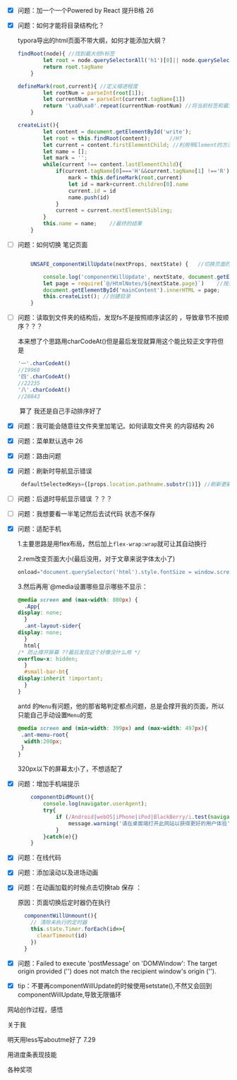 - [x] 问题：加一个一个Powered by React 提升B格   26

- [x] 问题：如何才能将目录结构化？

   typora导出的html页面不带大纲，如何才能添加大纲？

   ```javascript
   findRoot(node){ //找到最大但h标签
           let root = node.querySelectorAll('h1')[0]|| node.querySelectorAll('h2')[0] ||node.querySelectorAll('h3')[0]||node.querySelectorAll('h4')[0] ||node.querySelectorAll('h5')[0]||node.querySelectorAll('h6')[0]
           return root.tagName
       }
   
   defineMark(root,current){ //定义缩进程度
           let rootNum = parseInt(root[1]);
           let currentNum = parseInt(current.tagName[1])
           return '\xa0\xa0'.repeat(currentNum-rootNum) //将当前标签和最大标签相减，利用repeat更改空格数量（我也太聪明了吧！！）
       }
   
   createList(){
           let content = document.getElementById('write');
           let root = this.findRoot(content);      //H?
           let current = content.firstElementChild; //利用带Element的方法可排除text节点的干扰
           let name = [];
           let mark = '';
           while(current !== content.lastElementChild){  
               if(current.tagName[0]==='H'&&current.tagName[1] !=='R'){  //找出h标签但排除hr
                   mark = this.defineMark(root,current)
                   let id = mark+current.children[0].name
                   current.id = id
                   name.push(id)
               }
               current = current.nextElementSibling;
           }
           this.name = name;    //最终的结果
       }
   
   ```

- [ ] 问题：如何切换 笔记页面

   ```javascript
   
       UNSAFE_componentWillUpdate(nextProps, nextState) {   //切换页面的函数
   
           console.log('componentWillUpdate', nextState, document.getElementById('mainContent'))
           let page = require(`@/HtmlNotes/${nextState.page}`)    //按需导入
           document.getElementById('mainContent').innerHTML = page;
           this.createList(); //创建目录
       }
   ```

   

- [ ] 问题：读取到文件夹的结构后，发现fs不是按照顺序读区的 ，导致章节不按顺序？？？

  ​			本来想了个思路用charCodeAt()但是最后发现就算用这个能比较正文字符但是

  ```javascript
  '一'.charCodeAt()
  //19968
  '四'.charCodeAt()
  //22235
  '八'.charCodeAt()
  //20843
  ```
  
  ​			算了 我还是自己手动排序好了

- [x] 问题：我可能会随意往文件夹里加笔记。如何读取文件夹 的内容结构  26

- [x] 问题：菜单默认选中   26

- [x] 问题：路由问题

- [x] 问题：刷新时导航显示错误

   ```JavaScript
    defaultSelectedKeys={[props.location.pathname.substr(1)]} //刷新更新tab
   ```

   

- [ ] 问题：后退时导航显示错误 ？？？

- [ ] 问题：我想要看一半笔记然后去试代码 状态不保存

   

- [x] 问题：适配手机

   1.主要思路是用flex布局，然后加上`flex-wrap:wrap`就可让其自动换行

   2.rem改变页面大小(最后没用，对于文章来说字体太小了)

   ```javascript
   onload="document.querySelector('html').style.fontSize = window.screen.width / 96 + 'px';"  //我的屏幕时1440 所以1rem=15px的比例
   ```


   3.然后再用`@media设置哪些显示哪些不显示：

   ```css
   @media screen and (max-width: 800px) {
     .App{
   display: none;
     }
     .ant-layout-sider{
   display: none;   
     }
     html{
   /* 防止撑开屏幕 ??最后发现这个好像没什么用 */ 
   overflow-x: hidden;   
     }
     #small-bar-bt{
   display:inherit !important;
     }
   }
   ```

   antd 的`Menu`有问题，他的那省略判定都点问题，总是会撑开我的页面，所以只能自己手动设置`Menu`的宽

   ```css
   @media screen and (min-width: 399px) and (max-width: 497px){
    .ant-menu-root{
     width:200px;
    }
   }
   ```
   320px以下的屏幕太小了，不想适配了

- [x] 问题：增加手机端提示

   ```javascript
       componentDidMount(){
           console.log(navigator.userAgent);
           try{
               if (/Android|webOS|iPhone|iPod|BlackBerry/i.test(navigator.userAgent)) {
                   message.warning('请在桌面端打开此网站以获得更好的用户体验',5);
               }
           }catch(e){}
       }
   ```

   

- [x] 问题：在线代码

- [x] 问题：添加滚动以及进场动画

- [x] 问题：在动画加载的时候点击切换tab 保存  ：
	
	 原因：页面切换后定时器仍在执行
	
	```javascript
	  componentWillUnmount(){
	    // 清除未执行的定时器
	    this.state.Timer.forEach(id=>{
	      clearTimeout(id)
	    })
	  }
	```
	
- [x] 问题：Failed to execute 'postMessage' on 'DOMWindow': The target origin provided ('<URL>') does not match the recipient window's origin ('<URL>').

- [x] tip：不要再componentWillUpdate的时候使用setstate(),不然又会回到componentWillUpdate,导致无限循环







网站创作过程，感悟

关于我

明天用less写aboutme好了   7.29



用进度条表现技能

各种奖项





